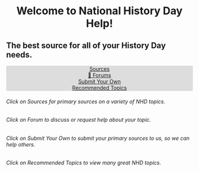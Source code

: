 <h1><center>Welcome to National History Day Help!</center></h1>
<h2>The best source for all of your History Day needs.</h2>
<style>
ul {
  list-style-type: none;
  margin: 0;
  padding: 0;
  overflow: hidden;
  background-color: #dddddd;
}

li {
  float: left;
}

li a {
  display: block;
  padding: 8px;
}
</style>

<center>
<ul>
  <li><a href="sources">Sources</a></li>
  <li><a href="forum">💬 Forums</a></li>
  <li><a href="submit.html">Submit Your Own</a></li>
  <li><a href="recommended.html">Recommended Topics</a></li>
</ul>
</center>

###### Click on *Sources* for primary sources on a variety of NHD topics.


###### Click on *Forum* to discuss or request help about your topic.


###### Click on *Submit Your Own* to submit your primary sources to us, so we can help others.


###### Click on *Recommended Topics* to view many great NHD topics.
